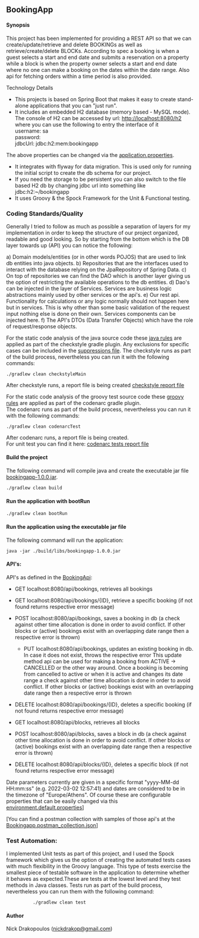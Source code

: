 ## BookingApp

#### Synopsis

This project has been implemented for providing a REST API so that we can create/update/retrieve and delete BOOKINGs as 
well as retrieve/create/delete BLOCKs. 
According to spec a booking is when a guest selects a start and end date and submits a reservation on a property while 
a block is when the property owner selects a start and end date where no one can make a booking on the dates within the date range.
Also api for fetching orders within a time period is also provided. 
  
Technology Details  
- This projects is based on Spring Boot that makes it easy to create stand-alone applications that you can "just run".
- It includes an embedded H2 database (memory based - MySQL mode).  
The console of H2 can be accessed by url: [http://localhost:8080/h2](http://localhost:8080/h2)  
where you can use the following to entry the interface of it  
username: sa  
password:  
jdbcUrl: jdbc:h2:mem:bookingapp

The above properties can be changed via the [application.properties](src/main/resources/application.properties).   
- It integrates with flyway for data migration. This is used only for running the initial script to create the db schema for our project. 
- If you need the storage to be persistent you can also switch to the file based H2 db by changing jdbc url into something like jdbc:h2:~/bookingapp
- It uses Groovy & the Spock Framework for the Unit & Functional testing. 

### Coding Standards/Quality

Generally I tried to follow as much as possible a separation of layers for my implementation in order to keep the structure of our project organized, readable and good looking. So by starting from the bottom which is the DB layer towards up (API) you can notice the following:
   
a) Domain models/entities (or in other words POJOS) that are used to link db entities into java objects.
b) Repositories that are the interfaces used to interact with the database relying on the JpaRepository of Spring Data. 
c) On top of repositories we can find the DAO which is another layer giving us the option of restricting the available operations to the db entities.
d) Dao's can be injected in the layer of Services. Services are business logic abstractions mainly used by other services or the api's.
e) Our rest api. Functionality for calculations or any logic normally should not happen here but in services. This is why other than some basic validation of the request input nothing else is done on their own. Services components can be injected here.
f) The API's DTOs (Data Transfer Objects) which have the role of request/response objects. 
   
For the static code analysis of the java source code these [java rules](rules/checkstyle.xml) are applied as part of the checkstyle gradle plugin. Any exclusions for specific cases can be included in the [suppressions file](rules/checkstyle-suppressions.xml). 
The checkstyle runs as part of the build process, nevertheless you can run it with the following commands:

    ./gradlew clean checkstyleMain 
    
After checkstyle runs, a report file is being created [checkstyle report file](builds/checkstyleReports/main.html)

For the static code analysis of the groovy test source code these [groovy rules](rules/codenarc.groovy) are applied as part of the codenarc gradle plugin.  
The codenarc runs as part of the build process, nevertheless you can run it with the following commands:

    ./gradlew clean codenarcTest
    
After codenarc runs, a report file is being created.  
For unit test you can find it here: [codenarc tests report file](builds/reports/codenarc/test.html)

#### Build the project

The following command will compile java and create the executable jar file [bookingapp-1.0.0.jar](build/libs/bookingapp-1.0.0.jar).

    ./gradlew clean build  
    
#### Run the application with bootRun

    ./gradlew clean bootRun  
    
#### Run the application using the executable jar file

The following command will run the application:

    java -jar ./build/libs/bookingapp-1.0.0.jar
    
#### API's:

API's as defined in the [BookingApi](src/main/java/com/market/bookingapp/api/BookingApi.java):
 
- GET localhost:8080/api/bookings, retrieves all bookings 
- GET localhost:8080/api/bookings/{ID}, retrieve a specific booking (if not found returns respective error message)
- POST localhost:8080/api/bookings, saves a booking in db (a check against other time allocation is done in
  order to avoid conflict. If other blocks or (active) bookings exist with an overlapping date range then a respective error
  is thrown)
  - PUT localhost:8080/api/bookings, updates an existing booking in db. In case it does not exist, throws the respective error
  This update method api can be used for making a booking from ACTIVE -> CANCELLED or the other way around. Once a booking is becoming 
  from cancelled to active or when it is active and changes its date range a check against other time allocation is done in 
  order to avoid conflict. If other blocks or (active) bookings exist with an overlapping date range then a respective error 
  is thrown 
- DELETE localhost:8080/api/bookings/{ID}, deletes a specific booking (if not found returns respective error message)

- GET localhost:8080/api/blocks, retrieves all blocks
- POST localhost:8080/api/blocks, saves a block in db (a check against other time allocation is done in
  order to avoid conflict. If other blocks or (active) bookings exist with an overlapping date range then a respective error
  is thrown)
- DELETE localhost:8080/api/blocks/{ID}, deletes a specific block (if not found returns respective error message)

Date parameters currently are given in a specific format "yyyy-MM-dd HH:mm:ss" (e.g. 2022-03-02 12:57:41) and dates are 
considered to be in the timezone of "Europe/Athens". 
Of course these are configurable properties that can be easily changed via this [environment.default.properties](src/main/resources/environment.default.properties)] 

[You can find a postman collection with samples of those api's at the [Bookingapp.postman_collection.json](postman/Bookingapp.postman_collection.json)]   

### Test Automation:
I implemented Unit tests as part of this project, and I used the Spock framework which gives us the option of creating the automated tests cases with much flexibility in the Groovy language. 
This type of tests exercise the smallest piece of testable software in the application to determine whether it behaves as expected.These are tests at the lowest level and they test methods in Java classes. 
Tests run as part of the build process, nevertheless you can run them with the following command:
          
              ./gradlew clean test
              
#### Author  
Nick Drakopoulos (nickdrakop@gmail.com)


  
